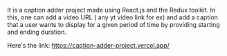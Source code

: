 It is a caption adder project made using React.js and the Redux toolkit. In this, one can add a video URL ( any yt video link for ex) and add a caption that a user wants to display for a given period of time by providing starting and ending duration.

Here's the link: https://caption-adder-project.vercel.app/
